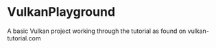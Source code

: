 # VulkanPlayground
A basic Vulkan project working through the tutorial as found on vulkan-tutorial.com
